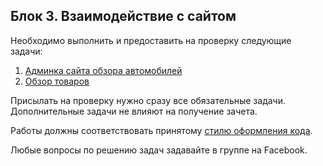 ## Блок 3. Взаимодействие с сайтом


Необходимо выполнить и предоставить на проверку следующие задачи:

1. [Админка сайта обзора автомобилей](./car_admin/)
2. [Обзор товаров](./review/)

Присылать на проверку нужно сразу все обязательные задачи. Дополнительные задачи не влияют на получение зачета.

Работы должны соответствовать
принятому [стилю оформления кода](https://github.com/netology-code/codestyle/tree/master/python).

Любые вопросы по решению задач задавайте в группе на Facebook.
